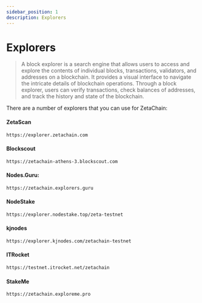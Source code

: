 ```yaml
---
sidebar_position: 1
description: Explorers
---
```


# Explorers

> A block explorer is a search engine that allows users to access and explore the contents of individual blocks, transactions, validators, and addresses on a blockchain. It provides a visual interface to navigate the intricate details of blockchain operations. Through a block explorer, users can verify transactions, check balances of addresses, and track the history and state of the blockchain.

There are a number of explorers that you can use for ZetaChain:

#### ZetaScan
```bash
https://explorer.zetachain.com
```

#### Blockscout
```bash
https://zetachain-athens-3.blockscout.com
```

#### Nodes.Guru: 
```bash
https://zetachain.explorers.guru
```

#### NodeStake
```bash
https://explorer.nodestake.top/zeta-testnet
```

#### kjnodes 
```bash
https://explorer.kjnodes.com/zetachain-testnet
```

#### ITRocket
```bash
https://testnet.itrocket.net/zetachain
```

#### StakeMe
```bash
https://zetachain.exploreme.pro
```
